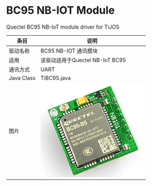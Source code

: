 # BC95 NB-IOT Module
 Quectel BC95 NB-IoT  module driver for TiJOS

| 条目       | 说明                            |
| ---------- | ------------------------------- |
| 驱动名称   | BC95 NB-IOT 通讯模块            |
| 适用       | 该驱动适用于Quectel NB-IoT BC95 |
| 通讯方式   | UART                            |
| Java Class | TiBC95.java                     |
| 图片       | ![bme280](./img/bc95.png)       |
